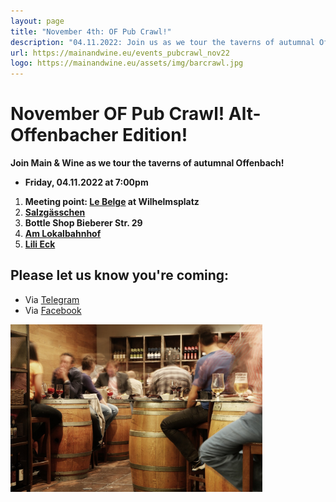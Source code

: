 ```yaml
---
layout: page
title: "November 4th: OF Pub Crawl!"
description: "04.11.2022: Join us as we tour the taverns of autumnal Offenbach! (Alt-Offenbacher edition)"
url: https://mainandwine.eu/events_pubcrawl_nov22
logo: https://mainandwine.eu/assets/img/barcrawl.jpg
---
```


# November OF Pub Crawl! Alt-Offenbacher Edition!
__Join Main & Wine as we tour the taverns of autumnal Offenbach!__
- __Friday, 04.11.2022 at 7:00pm__   
1. __Meeting point: [Le Belge](http://lebelge.de/) at Wilhelmsplatz__
2. __[Salzgässchen](https://frizz-frankfurt.de/gastro/gastrotipps-aus-offenbach/salzg%C3%A4sschen-offenbach/)__
3. __Bottle Shop Bieberer Str. 29__
4. __[Am Lokalbahnhof](https://lokalbahnhof.eu/)__
5. __[Lili Eck](https://www.google.com/search?q=lili+eck+offenbach&oq=lili+eck+offenbach&aqs=chrome.0.69i59j69i60l3.1843j0j4&sourceid=chrome&ie=UTF-8#)__


## Please let us know you're coming:
- Via [Telegram](https://t.me/mainandwine/9102)
- Via [Facebook](https://www.facebook.com/groups/offenbachenglishspeakers)
  
<img src="assets/img/barcrawl.jpg" alt="pubcrawl" width="80%">


